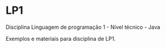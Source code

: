 # LP1
Disciplina Linguagem de programação 1 - Nível técnico - Java

Exemplos e materiais para disciplina de LP1.
